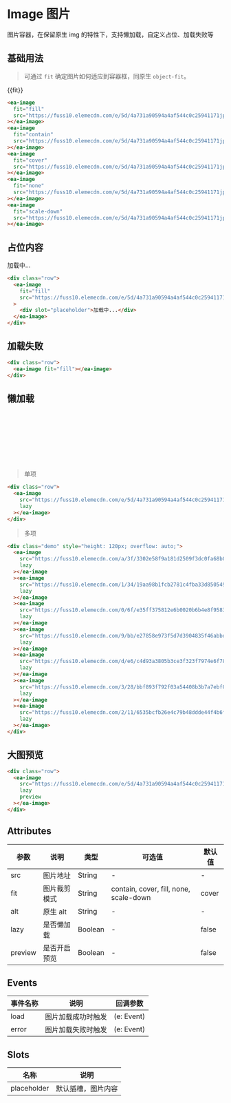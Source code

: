 <script setup>
import { onMounted } from 'vue'

const fits = ["fill", "contain", "cover", "none", "scale-down"];
const urls =  [
    'https://fuss10.elemecdn.com/a/3f/3302e58f9a181d2509f3dc0fa68b0jpeg.jpeg',
    'https://fuss10.elemecdn.com/1/34/19aa98b1fcb2781c4fba33d850549jpeg.jpeg',
    'https://fuss10.elemecdn.com/0/6f/e35ff375812e6b0020b6b4e8f9583jpeg.jpeg',
    'https://fuss10.elemecdn.com/9/bb/e27858e973f5d7d3904835f46abbdjpeg.jpeg',
    'https://fuss10.elemecdn.com/d/e6/c4d93a3805b3ce3f323f7974e6f78jpeg.jpeg',
    'https://fuss10.elemecdn.com/3/28/bbf893f792f03a54408b3b7a7ebf0jpeg.jpeg',
    'https://fuss10.elemecdn.com/2/11/6535bcfb26e4c79b48ddde44f4b6fjpeg.jpeg'
]

onMounted(() => {
    // import('../index.js')
    import('./index.scss')
    import("../components/ea-image/index.js")
})
</script>

# Image 图片

图片容器，在保留原生 img 的特性下，支持懒加载，自定义占位、加载失败等

## 基础用法

> 可通过 `fit` 确定图片如何适应到容器框，同原生 `object-fit`。

<div class="row">
    <div class="sg-item" v-for="fit in fits">
        <div class="title">{{fit}}</div>
        <ea-image :fit="fit" src="https://fuss10.elemecdn.com/e/5d/4a731a90594a4af544c0c25941171jpeg.jpeg"></ea-image>
    </div>
</div>

```html
<ea-image
  fit="fill"
  src="https://fuss10.elemecdn.com/e/5d/4a731a90594a4af544c0c25941171jpeg.jpeg"
></ea-image>
<ea-image
  fit="contain"
  src="https://fuss10.elemecdn.com/e/5d/4a731a90594a4af544c0c25941171jpeg.jpeg"
></ea-image>
<ea-image
  fit="cover"
  src="https://fuss10.elemecdn.com/e/5d/4a731a90594a4af544c0c25941171jpeg.jpeg"
></ea-image>
<ea-image
  fit="none"
  src="https://fuss10.elemecdn.com/e/5d/4a731a90594a4af544c0c25941171jpeg.jpeg"
></ea-image>
<ea-image
  fit="scale-down"
  src="https://fuss10.elemecdn.com/e/5d/4a731a90594a4af544c0c25941171jpeg.jpeg"
></ea-image>
```

## 占位内容

<div class="row">
    <ea-image
    fit="fill"
    src="https://fuss10.elemecdn.com/e/5d/4a731a90594a4af544c0c25941171jpeg.jpeg"
    >
        <div slot="placeholder">加载中...</div>
    </ea-image>
</div>

```html
<div class="row">
  <ea-image
    fit="fill"
    src="https://fuss10.elemecdn.com/e/5d/4a731a90594a4af544c0c25941171jpeg.jpeg"
  >
    <div slot="placeholder">加载中...</div>
  </ea-image>
</div>
```

## 加载失败

<div class="row">
    <ea-image fit="fill"></ea-image>
</div>

```html
<div class="row">
  <ea-image fit="fill"></ea-image>
</div>
```

## 懒加载

<div class="row">
    <ea-image src="https://fuss10.elemecdn.com/e/5d/4a731a90594a4af544c0c25941171jpeg.jpeg" lazy></ea-image>
</div>

<div class="demo" style="height: 120px; overflow: auto;">
    <template v-for="(url, index) in urls" :key="index">
        <ea-image :src="url" lazy></ea-image>
    </template>
</div>

> 单项

```html
<div class="row">
  <ea-image
    src="https://fuss10.elemecdn.com/e/5d/4a731a90594a4af544c0c25941171jpeg.jpeg"
    lazy
  ></ea-image>
</div>
```

> 多项

```html
<div class="demo" style="height: 120px; overflow: auto;">
  <ea-image
    src="https://fuss10.elemecdn.com/a/3f/3302e58f9a181d2509f3dc0fa68b0jpeg.jpeg"
    lazy
  ></ea-image
  ><ea-image
    src="https://fuss10.elemecdn.com/1/34/19aa98b1fcb2781c4fba33d850549jpeg.jpeg"
    lazy
  ></ea-image
  ><ea-image
    src="https://fuss10.elemecdn.com/0/6f/e35ff375812e6b0020b6b4e8f9583jpeg.jpeg"
    lazy
  ></ea-image
  ><ea-image
    src="https://fuss10.elemecdn.com/9/bb/e27858e973f5d7d3904835f46abbdjpeg.jpeg"
    lazy
  ></ea-image
  ><ea-image
    src="https://fuss10.elemecdn.com/d/e6/c4d93a3805b3ce3f323f7974e6f78jpeg.jpeg"
    lazy
  ></ea-image
  ><ea-image
    src="https://fuss10.elemecdn.com/3/28/bbf893f792f03a54408b3b7a7ebf0jpeg.jpeg"
    lazy
  ></ea-image
  ><ea-image
    src="https://fuss10.elemecdn.com/2/11/6535bcfb26e4c79b48ddde44f4b6fjpeg.jpeg"
    lazy
  ></ea-image>
</div>
```

## 大图预览

<div class="row">
    <ea-image src="https://fuss10.elemecdn.com/e/5d/4a731a90594a4af544c0c25941171jpeg.jpeg" lazy preview></ea-image>
</div>

```html
<div class="row">
  <ea-image
    src="https://fuss10.elemecdn.com/e/5d/4a731a90594a4af544c0c25941171jpeg.jpeg"
    lazy
    preview
  ></ea-image>
</div>
```

## Attributes

| 参数    | 说明         | 类型    | 可选值                                 | 默认值 |
| ------- | ------------ | ------- | -------------------------------------- | ------ |
| src     | 图片地址     | String  | -                                      | -      |
| fit     | 图片裁剪模式 | String  | contain, cover, fill, none, scale-down | cover  |
| alt     | 原生 alt     | String  | -                                      | -      |
| lazy    | 是否懒加载   | Boolean | -                                      | false  |
| preview | 是否开启预览 | Boolean | -                                      | false  |

## Events

| 事件名称 | 说明               | 回调参数   |
| -------- | ------------------ | ---------- |
| load     | 图片加载成功时触发 | (e: Event) |
| error    | 图片加载失败时触发 | (e: Event) |

## Slots

| 名称        | 说明               |
| ----------- | ------------------ |
| placeholder | 默认插槽，图片内容 |
